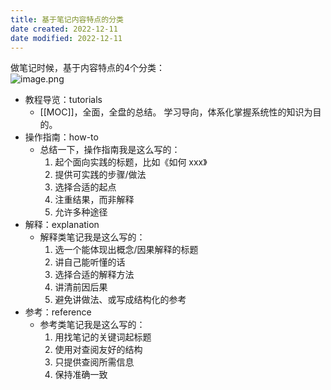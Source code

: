 ```yaml
---
title: 基于笔记内容特点的分类
date created: 2022-12-11
date modified: 2022-12-11
---
```


做笔记时候，基于内容特点的4个分类：  
![image.png](https://img.oldwinter.top/20221210011935.png)

- 教程导览：tutorials
	- [[MOC]]，全面，全盘的总结。 学习导向，体系化掌握系统性的知识为目的。
- 操作指南：how-to
	- 总结一下，操作指南我是这么写的：
		1. 起个面向实践的标题，比如《如何 xxx》
		2. 提供可实践的步骤/做法
		3. 选择合适的起点
		4. 注重结果，而非解释
		5. 允许多种途径
- 解释：explanation
	- 解释类笔记我是这么写的：
		1. 选一个能体现出概念/因果解释的标题
		2. 讲自己能听懂的话
		3. 选择合适的解释方法
		4. 讲清前因后果
		5. 避免讲做法、或写成结构化的参考
- 参考：reference
	- 参考类笔记我是这么写的：
		1. 用找笔记的关键词起标题
		2. 使用对查阅友好的结构
		3. 只提供查阅所需信息
		4. 保持准确一致
